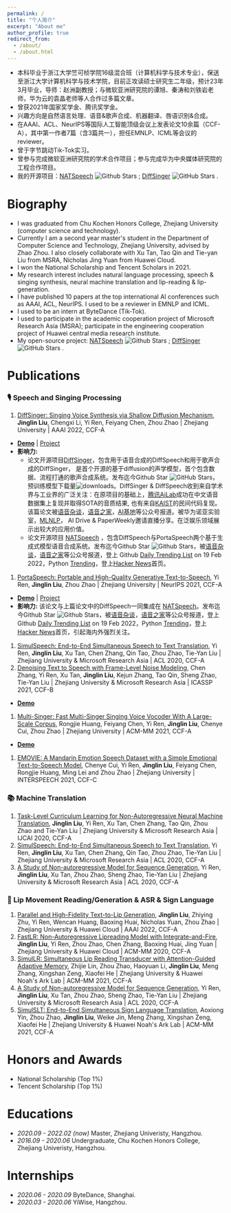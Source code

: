 ```yaml
---
permalink: /
title: "个人简介"
excerpt: "About me"
author_profile: true
redirect_from: 
  - /about/
  - /about.html
---
```



- 本科毕业于浙江大学竺可桢学院16级混合班（计算机科学与技术专业），保送至浙江大学计算机科学与技术学院，目前正攻读硕士研究生二年级，预计23年3月毕业，导师：赵洲副教授；与微软亚洲研究院的谭旭、秦涛和刘铁岩老师，华为云的袁晶老师等人合作过多篇文章。
- 曾获2021年国家奖学金、腾讯奖学金。
- 兴趣方向是自然语言处理、语音&歌声合成、机器翻译、唇语识别&合成。
- 在AAAI、ACL、NeurIPS等国际人工智能顶级会议上发表论文10余篇（CCF-A），其中第一作者7篇（含3篇共一），担任EMNLP、ICML等会议的reviewer。
- 曾于字节跳动Tik-Tok实习。
- 曾参与完成微软亚洲研究院的学术合作项目；参与完成华为中央媒体研究院的工程合作项目。
- 我的开源项目：[NATSpeech](https://github.com/NATSpeech/NATSpeech) ![Github Stars](https://img.shields.io/github/stars/NATSpeech/NATSpeech?style=social) ; [DiffSinger](https://github.com/MoonInTheRiver/DiffSinger) ![GitHub Stars](https://img.shields.io/github/stars/MoonInTheRiver/DiffSinger?style=social) .

# Biography
- I was graduated from Chu Kochen Honors College, Zhejiang University (computer science and technology).
- Currently I am a second year master's student in the Department of Computer Science and Technology, Zhejiang University, advised by Zhao Zhou. I also  closely collaborate with Xu Tan, Tao Qin and Tie-yan Liu from MSRA, Nicholas Jing Yuan from Huawei Cloud.
- I won the National Scholarship and Tencent Scholars in 2021.
- My research interest includes natural language processing, speech & singing synthesis, neural machine translation and lip-reading & lip-generation.
- I have published 10 papers at the top international AI conferences such as AAAI, ACL, NeurIPS. I used to be a reviewer in EMNLP and ICML.
- I used to be an intern at ByteDance (Tik-Tok).
- I used to participate in the academic cooperation project of Microsoft Research Asia (MSRA); participate in the engineering cooperation project of Huawei central media research institute.
- My open-source project: [NATSpeech](https://github.com/NATSpeech/NATSpeech) ![Github Stars](https://img.shields.io/github/stars/NATSpeech/NATSpeech?style=social) ; [DiffSinger](https://github.com/MoonInTheRiver/DiffSinger) ![GitHub Stars](https://img.shields.io/github/stars/MoonInTheRiver/DiffSinger?style=social) .

# Publications
### 🎙 Speech and Singing Processing
1. [DiffSinger: Singing Voice Synthesis via Shallow Diffusion Mechanism](https://arxiv.org/abs/2105.02446), **Jinglin Liu**, Chengxi Li, Yi Ren, Feiyang Chen, Zhou Zhao \| Zhejiang University \| AAAI 2022, CCF-A
  - [**Demo**](https://diffsinger.github.io/) \| [Project](https://github.com/MoonInTheRiver/DiffSinger)
  - **影响力:**
    - 论文开源项目[DiffSinger](https://github.com/MoonInTheRiver/DiffSinger)，包含用于语音合成的DiffSpeech和用于歌声合成的DiffSinger， 是首个开源的基于diffusion的声学模型，首个包含数据、流程打通的歌声合成系统。发布迄今Github Star ![GitHub Stars](https://img.shields.io/github/stars/MoonInTheRiver/DiffSinger?style=social)，预训练模型下载量![downloads](https://img.shields.io/github/downloads/MoonInTheRiver/DiffSinger/total.svg)。DiffSinger & DiffSpeech收到来自学术界与工业界的广泛关注：在原项目的基础上，[腾讯AiLab](https://arxiv.org/pdf/2201.11972.pdf)成功在中文语音数据集上复现并取得SOTA的音质结果, 也有来自[KAIST](https://github.com/keonlee9420/DiffSinger)的民间代码复现。该篇论文被[语音杂谈](https://mp.weixin.qq.com/s/2B2_-4tjsxDOkMTvPNR8EA)，[语音之家](https://mp.weixin.qq.com/s/aRvY08SLXXj4ql8aHf3_Lw)，[AI基地](https://mp.weixin.qq.com/s/KwWB4uDqhaaK9eU9RhY_8w)等公众号报道。被华为诺亚实验室，[MLNLP](https://mp.weixin.qq.com/s/wLcX8NxKlGFkSm7wrfjzLw)， AI Drive & PaperWeekly邀请直播分享。在泛娱乐领域展示出较大的应用价值。
    - 论文开源项目 [NATSpeech](https://github.com/NATSpeech/NATSpeech) ，包含DiffSpeech与PortaSpeech两个基于生成式模型语音合成系统。发布迄今Github Star ![Github Stars](https://img.shields.io/github/stars/NATSpeech/NATSpeech?style=social)，被[语音杂谈](https://mp.weixin.qq.com/s/9QIpbsrjXP_jV3a2NUW30A)，[语音之家](https://mp.weixin.qq.com/s/JmQqtcaqlXF86jeoGgGEiQ)等公众号报道，登上 Github [Daily Trending List](https://github.motakasoft.com/trending/?d=2022-02-19&l=all) on 19 Feb 2022，Python [Trending](https://twitter.com/pythontrending/status/1493896581480960002)，登上[Hacker News](https://news.ycombinator.com/item?id=30369968)首页。
1. [PortaSpeech: Portable and High-Quality Generative Text-to-Speech](https://arxiv.org/abs/2109.15166), Yi Ren, **Jinglin Liu**, Zhou Zhao \| Zhejiang University \| NeurIPS 2021, CCF-A
  - [**Demo**](https://portaspeech.github.io/) \| [Project](https://github.com/NATSpeech/NATSpeech)
  - **影响力:** 该论文与上篇论文中的DiffSpeech一同集成在 [NATSpeech](https://github.com/NATSpeech/NATSpeech)。发布迄今Github Star ![Github Stars](https://img.shields.io/github/stars/NATSpeech/NATSpeech?style=social)，被[语音杂谈](https://mp.weixin.qq.com/s/9QIpbsrjXP_jV3a2NUW30A)，[语音之家](https://mp.weixin.qq.com/s/JmQqtcaqlXF86jeoGgGEiQ)等公众号报道，登上 Github [Daily Trending List](https://github.motakasoft.com/trending/?d=2022-02-19&l=all) on 19 Feb 2022，Python [Trending](https://twitter.com/pythontrending/status/1493896581480960002)，登上[Hacker News](https://news.ycombinator.com/item?id=30369968)首页，引起海内外强烈关注。
1. [SimulSpeech: End-to-End Simultaneous Speech to Text Translation](https://www.aclweb.org/anthology/2020.acl-main.350), Yi Ren, **Jinglin Liu**, Xu Tan, Chen Zhang, Qin Tao, Zhou Zhao, Tie-Yan Liu \| Zhejiang University & Microsoft Research Asia \| ACL 2020, CCF-A
1. [Denoising Text to Speech with Frame-Level Noise Modeling](https://arxiv.org/abs/2012.09547), Chen Zhang, Yi Ren, Xu Tan, **Jinglin Liu**, Kejun Zhang, Tao Qin, Sheng Zhao, Tie-Yan Liu \| Zhejiang University & Microsoft Research Asia \| ICASSP 2021, CCF-B
  - [**Demo**](https://speechresearch.github.io/denoispeech/)
1. [Multi-Singer: Fast Multi-Singer Singing Voice Vocoder With A Large-Scale Corpus](https://dl.acm.org/doi/abs/10.1145/3474085.3475437), Rongjie Huang, Feiyang Chen, Yi Ren, **Jinglin Liu**, Chenye Cui, Zhou Zhao \| Zhejiang University \| ACM-MM 2021, CCF-A
  - [**Demo**](https://multi-singer.github.io/)
1. [EMOVIE: A Mandarin Emotion Speech Dataset with a Simple Emotional Text-to-Speech Model](https://arxiv.org/abs/2106.09317), Chenye Cui, Yi Ren, **Jinglin Liu**, Feiyang Chen, Rongjie Huang, Ming Lei and Zhou Zhao \| Zhejiang University \| INTERSPEECH 2021, CCF-C


### 📚 Machine Translation 
1. [Task-Level Curriculum Learning for Non-Autoregressive Neural Machine Translation](https://www.ijcai.org/Proceedings/2020/0534.pdf), **Jinglin Liu**, Yi Ren, Xu Tan, Chen Zhang, Tao Qin, Zhou Zhao and Tie-Yan Liu \| Zhejiang University & Microsoft Research Asia  \| IJCAI 2020, CCF-A
1. [SimulSpeech: End-to-End Simultaneous Speech to Text Translation](https://www.aclweb.org/anthology/2020.acl-main.350), Yi Ren, **Jinglin Liu**, Xu Tan, Chen Zhang, Qin Tao, Zhou Zhao, Tie-Yan Liu \| Zhejiang University & Microsoft Research Asia \| ACL 2020, CCF-A
1. [A Study of Non-autoregressive Model for Sequence Generation](https://arxiv.org/abs/2004.10454), Yi Ren, **Jinglin Liu**, Xu Tan, Zhou Zhao, Sheng Zhao, Tie-Yan Liu \| Zhejiang University & Microsoft Research Asia \| ACL 2020, CCF-A

### 💬 Lip Movement Reading/Generation & ASR & Sign Language
1. [Parallel and High-Fidelity Text-to-Lip Generation](https://arxiv.org/abs/2107.06831), **Jinglin Liu**, Zhiying Zhu, Yi Ren, Wencan Huang, Baoxing Huai, Nicholas Yuan, Zhou Zhao \| Zhejiang University & Huawei Cloud \| AAAI 2022, CCF-A
1. [FastLR: Non-Autoregressive Lipreading Model with Integrate-and-Fire](https://dl.acm.org/doi/10.1145/3394171.3413740), **Jinglin Liu**, Yi Ren, Zhou Zhao, Chen Zhang, Baoxing Huai, Jing Yuan \| Zhejiang University & Huawei Cloud \| ACM-MM 2020, CCF-A
1. [SimulLR: Simultaneous Lip Reading Transducer with Attention-Guided Adaptive Memory](https://dl.acm.org/doi/abs/10.1145/3474085.3475220), Zhijie Lin, Zhou Zhao, Haoyuan Li, **Jinglin Liu**, Meng Zhang, Xingshan Zeng, Xiaofei He \| Zhejiang University & Huawei Noah's Ark Lab \| ACM-MM 2021, CCF-A
1. [A Study of Non-autoregressive Model for Sequence Generation](https://arxiv.org/abs/2004.10454), Yi Ren, **Jinglin Liu**, Xu Tan, Zhou Zhao, Sheng Zhao, Tie-Yan Liu \| Zhejiang University & Microsoft Research Asia \| ACL 2020, CCF-A
1. [SimulSLT: End-to-End Simultaneous Sign Language Translation](https://dl.acm.org/doi/abs/10.1145/3474085.3475544), Aoxiong Yin, Zhou Zhao, **Jinglin Liu**, Weike Jin, Meng Zhang, Xingshan Zeng, Xiaofei He \| Zhejiang University & Huawei Noah's Ark Lab \| ACM-MM 2021, CCF-A


# Honors and Awards
- National Scholarship (Top 1%)
- Tencent Scholarship (Top 1%)

# Educations
- *2020.09 - 2022.02 (now)* Master, Zhejiang Univeristy, Hangzhou.
- *2016.09 - 2020.06* Undergraduate, Chu Kochen Honors College, Zhejiang Univeristy, Hangzhou.


# Internships
- *2020.06 - 2020.09* ByteDance, Shanghai.
- *2020.03 - 2020.06* YiWise, Hangzhou.

